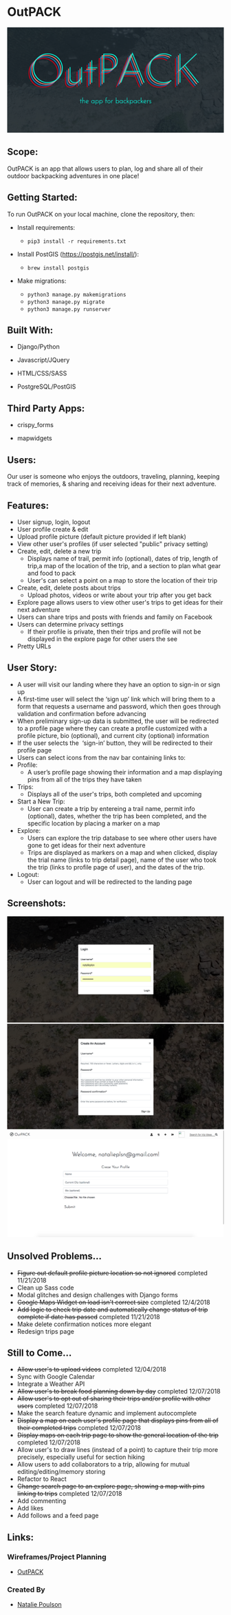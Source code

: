 # OutPACK

<img src="./screenshots/5.png">

## Scope:
OutPACK is an app that allows users to plan, log and share all of their outdoor backpacking adventures in one place!

## Getting Started:
To run OutPACK on your local machine, clone the repository, then:

* Install requirements:
  * `pip3 install -r requirements.txt`

* Install PostGIS (https://postgis.net/install/):
  * `brew install postgis`

* Make migrations:
  * `python3 manage.py makemigrations`
  * `python3 manage.py migrate`
  * `python3 manage.py runserver`


## Built With:

* Django/Python

* Javascript/JQuery

* HTML/CSS/SASS

* PostgreSQL/PostGIS


## Third Party Apps:

* crispy_forms

* mapwidgets


## Users:
Our user is someone who enjoys the outdoors, traveling, planning, keeping track of memories, & sharing and receiving ideas for their next adventure. 


## Features:
* User signup, login, logout
* User profile create & edit
* Upload profile picture (default picture provided if left blank)
* View other user's profiles (if user selected "public" privacy setting)
* Create, edit, delete a new trip
  * Displays name of trail, permit info (optional), dates of trip, length of trip,a map of the location of the trip, and a section to plan what gear and food  to pack 
  * User's can select a point on a map to store the location of their trip
* Create, edit, delete posts about trips
  * Upload photos, videos or write about your trip after you get back
* Explore page allows users to view other user's trips to get ideas for their next adventure
* Users can share trips and posts with friends and family on Facebook 
* Users can determine privacy settings
  * If their profile is private, then their trips and profile will not be displayed in the explore page for other users the see
* Pretty URLs


## User Story: 
* A user will visit our landing where they have an option to sign-in or sign up
 * A first-time user will select the ‘sign up’ link which will bring them to a form that requests a username and password, which then goes through validation and confirmation before advancing 
  * When preliminary sign-up data is submitted, the user will be redirected to a profile page where they can create a profile customized with a profile picture, bio (optional), and current city (optional) information 
* If the user selects the  ‘sign-in’ button, they will be redirected to their profile page
 * Users can select icons from the nav bar containing links to:  
  * Profile: 
    * A user’s profile page showing their information and a map displaying pins from all of the trips they have taken
  * Trips:
    * Displays all of the user's trips, both completed and upcoming
  * Start a New Trip:
    * User can create a trip by entereing a trail name, permit info (optional), dates, whether the trip has been completed, and the specific location by placing a marker on a map 
  * Explore:
    * Users can explore the trip database to see where other users have gone to get ideas for their next adventure
    * Trips are displayed as markers on a map and when clicked, display the trial name (links to trip detail page), name of the user who took the trip (links to profile page of user), and  the dates of the trip. 
  * Logout:
    * User can logout and will be redirected to the landing page
  
## Screenshots:

<img src="./screenshots/2.png">

<img src="./screenshots/3.png">

<img src="./screenshots/4.png">


## Unsolved Problems...
* ~~Figure out default profile picture location so not ignored~~ completed 11/21/2018
* Clean up Sass code
* Modal glitches and design challenges with Django forms
* ~~Google Maps Widget on load isn't correct size~~ completed 12/4/2018
* ~~Add logic to check trip date and automatically change status of trip complete if date has passed~~ completed 11/21/2018
* Make delete confirmation notices more elegant
* Redesign trips page
  

## Still to Come...
* ~~Allow user's to upload videos~~ completed 12/04/2018
* Sync with Google Calendar 
* Integrate a Weather API
* ~~Allow user's to break food planning down by day~~ completed 12/07/2018
* ~~Allow user's to opt out of sharing their trips and/or profile with other users~~ completed 12/07/2018
* Make the search feature dynamic and implement autocomplete
* ~~Display a map on each user's profile page that displays pins from all of their completed trips~~ completed 12/07/2018
* ~~Display maps on each trip page to show the general location of the trip~~ completed 12/07/2018
* Allow user's to draw lines (instead of a point) to capture their trip more precisely, especially useful for section hiking
* Allow users to add collaborators to a trip, allowing for mutual editing/editing/memory storing
* Refactor to React
* ~~Change search page to an explore page, showing a map with pins linking to trips~~ completed 12/07/2018
* Add commenting
* Add likes
* Add follows and a feed page


## Links:

### Wireframes/Project Planning
* [OutPACK](OutPACK.pdf)


### Created By
* [Natalie Poulson](https://github.com/natalie-poulson)
